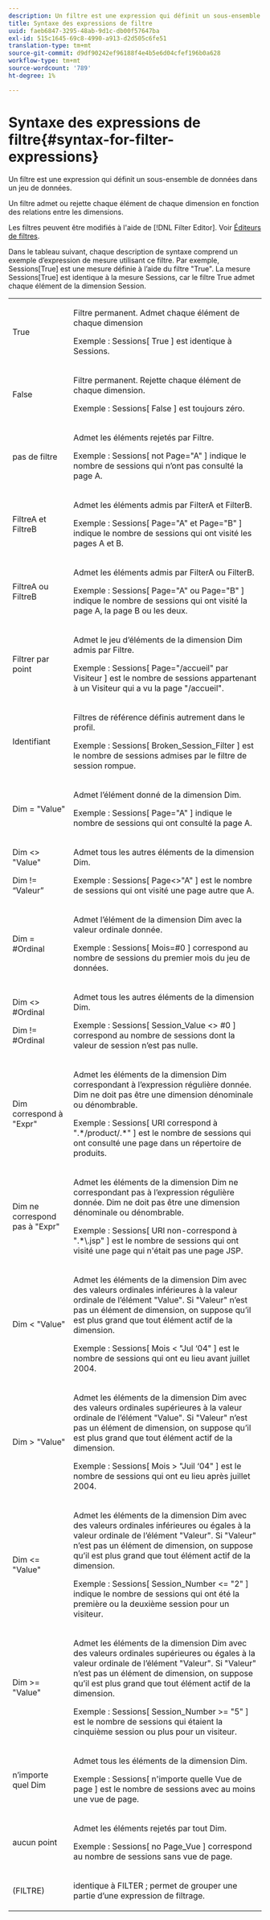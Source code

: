 ```yaml
---
description: Un filtre est une expression qui définit un sous-ensemble de données dans un jeu de données.
title: Syntaxe des expressions de filtre
uuid: faeb6847-3295-48ab-9d1c-db00f57647ba
exl-id: 515c1645-69c8-4990-a913-d2d505c6fe51
translation-type: tm+mt
source-git-commit: d9df90242ef96188f4e4b5e6d04cfef196b0a628
workflow-type: tm+mt
source-wordcount: '789'
ht-degree: 1%

---
```


# Syntaxe des expressions de filtre{#syntax-for-filter-expressions}

Un filtre est une expression qui définit un sous-ensemble de données dans un jeu de données.

Un filtre admet ou rejette chaque élément de chaque dimension en fonction des relations entre les dimensions.

Les filtres peuvent être modifiés à l&#39;aide de [!DNL Filter Editor]. Voir [Éditeurs de filtres](../../../home/c-get-started/c-analysis-vis/c-filter-editors/c-filter-editors.md#concept-2f343ecbed8240f18b0c1f1eccef11e3).

Dans le tableau suivant, chaque description de syntaxe comprend un exemple d’expression de mesure utilisant ce filtre. Par exemple, Sessions[True] est une mesure définie à l’aide du filtre &quot;True&quot;. La mesure Sessions[True] est identique à la mesure Sessions, car le filtre True admet chaque élément de la dimension Session.

<table id="table_5D66E6C11B384460BAAA7A6130214594"> 
 <tbody> 
  <tr> 
   <td colname="col1"> <p>True </p> </td> 
   <td colname="col2"> <p>Filtre permanent. Admet chaque élément de chaque dimension </p> <p>Exemple : Sessions[ True ] est identique à Sessions. </p> </td> 
  </tr> 
  <tr> 
   <td colname="col1"> <p>False </p> </td> 
   <td colname="col2"> <p>Filtre permanent. Rejette chaque élément de chaque dimension. </p> <p>Exemple : Sessions[ False ] est toujours zéro. </p> </td> 
  </tr> 
  <tr> 
   <td colname="col1"> <p>pas de filtre </p> </td> 
   <td colname="col2"> <p>Admet les éléments rejetés par Filtre. </p> <p>Exemple : Sessions[ not Page="A" ] indique le nombre de sessions qui n’ont pas consulté la page A. </p> </td> 
  </tr> 
  <tr> 
   <td colname="col1"> <p>FiltreA et FiltreB </p> </td> 
   <td colname="col2"> <p>Admet les éléments admis par FilterA et FilterB. </p> <p>Exemple : Sessions[ Page="A" et Page="B" ] indique le nombre de sessions qui ont visité les pages A et B. </p> </td> 
  </tr> 
  <tr> 
   <td colname="col1"> <p>FiltreA ou FiltreB </p> </td> 
   <td colname="col2"> <p>Admet les éléments admis par FilterA ou FilterB. </p> <p>Exemple : Sessions[ Page="A" ou Page="B" ] indique le nombre de sessions qui ont visité la page A, la page B ou les deux. </p> </td> 
  </tr> 
  <tr> 
   <td colname="col1"> <p>Filtrer par point </p> </td> 
   <td colname="col2"> <p>Admet le jeu d’éléments de la dimension Dim admis par Filtre. </p> <p>Exemple : Sessions[ Page="/accueil" par Visiteur ] est le nombre de sessions appartenant à un Visiteur qui a vu la page "/accueil". </p> </td> 
  </tr> 
  <tr> 
   <td colname="col1"> <p>Identifiant </p> </td> 
   <td colname="col2"> <p>Filtres de référence définis autrement dans le profil. </p> <p>Exemple : Sessions[ Broken_Session_Filter ] est le nombre de sessions admises par le filtre de session rompue. </p> </td> 
  </tr> 
  <tr> 
   <td colname="col1"> <p>Dim = "Value" </p> </td> 
   <td colname="col2"> <p>Admet l’élément donné de la dimension Dim. </p> <p>Exemple : Sessions[ Page="A" ] indique le nombre de sessions qui ont consulté la page A. </p> </td> 
  </tr> 
  <tr> 
   <td colname="col1"> <p>Dim &lt;&gt; "Value" </p> <p>Dim != “Valeur” </p> </td> 
   <td colname="col2"> <p>Admet tous les autres éléments de la dimension Dim. </p> <p>Exemple : Sessions[ Page&lt;&gt;"A" ] est le nombre de sessions qui ont visité une page autre que A. </p> </td> 
  </tr> 
  <tr> 
   <td colname="col1"> Dim = #Ordinal </td> 
   <td colname="col2"> <p>Admet l’élément de la dimension Dim avec la valeur ordinale donnée. </p> <p>Exemple : Sessions[ Mois=#0 ] correspond au nombre de sessions du premier mois du jeu de données. </p> </td> 
  </tr> 
  <tr> 
   <td colname="col1"> <p>Dim &lt;&gt; #Ordinal </p> <p>Dim != #Ordinal </p> </td> 
   <td colname="col2"> <p>Admet tous les autres éléments de la dimension Dim. </p> <p>Exemple : Sessions[ Session_Value &lt;&gt; #0 ] correspond au nombre de sessions dont la valeur de session n’est pas nulle. </p> </td> 
  </tr> 
  <tr> 
   <td colname="col1"> <p>Dim correspond à "Expr" </p> </td> 
   <td colname="col2"> <p>Admet les éléments de la dimension Dim correspondant à l’expression régulière donnée. Dim ne doit pas être une dimension dénominale ou dénombrable. </p> <p>Exemple : Sessions[ URI correspond à ".*/product/.*" ] est le nombre de sessions qui ont consulté une page dans un répertoire de produits. </p> </td> 
  </tr> 
  <tr> 
   <td colname="col1"> <p>Dim ne correspond pas à "Expr" </p> </td> 
   <td colname="col2"> <p>Admet les éléments de la dimension Dim ne correspondant pas à l’expression régulière donnée. Dim ne doit pas être une dimension dénominale ou dénombrable. </p> <p>Exemple : Sessions[ URI non-correspond à ".*\.jsp" ] est le nombre de sessions qui ont visité une page qui n'était pas une page JSP. </p> </td> 
  </tr> 
  <tr> 
   <td colname="col1"> <p>Dim &lt; "Value" </p> </td> 
   <td colname="col2"> <p>Admet les éléments de la dimension Dim avec des valeurs ordinales inférieures à la valeur ordinale de l’élément "Value". Si "Valeur" n’est pas un élément de dimension, on suppose qu’il est plus grand que tout élément actif de la dimension. </p> <p>Exemple : Sessions[ Mois &lt; "Jul ‘04" ] est le nombre de sessions qui ont eu lieu avant juillet 2004. </p> </td> 
  </tr> 
  <tr> 
   <td colname="col1"> <p>Dim &gt; "Value" </p> </td> 
   <td colname="col2"> <p>Admet les éléments de la dimension Dim avec des valeurs ordinales supérieures à la valeur ordinale de l’élément "Value". Si "Valeur" n’est pas un élément de dimension, on suppose qu’il est plus grand que tout élément actif de la dimension. </p> <p>Exemple : Sessions[ Mois &gt; "Juil ‘04" ] est le nombre de sessions qui ont eu lieu après juillet 2004. </p> </td> 
  </tr> 
  <tr> 
   <td colname="col1"> <p>Dim &lt;= "Value" </p> </td> 
   <td colname="col2"> <p>Admet les éléments de la dimension Dim avec des valeurs ordinales inférieures ou égales à la valeur ordinale de l’élément "Valeur". Si "Valeur" n’est pas un élément de dimension, on suppose qu’il est plus grand que tout élément actif de la dimension. </p> <p>Exemple : Sessions[ Session_Number &lt;= "2" ] indique le nombre de sessions qui ont été la première ou la deuxième session pour un visiteur. </p> </td> 
  </tr> 
  <tr> 
   <td colname="col1"> Dim &gt;= "Value" </td> 
   <td colname="col2"> <p>Admet les éléments de la dimension Dim avec des valeurs ordinales supérieures ou égales à la valeur ordinale de l’élément "Valeur". Si "Valeur" n’est pas un élément de dimension, on suppose qu’il est plus grand que tout élément actif de la dimension. </p> <p>Exemple : Sessions[ Session_Number &gt;= "5" ] est le nombre de sessions qui étaient la cinquième session ou plus pour un visiteur. </p> </td> 
  </tr> 
  <tr> 
   <td colname="col1"> <p>n’importe quel Dim </p> </td> 
   <td colname="col2"> <p>Admet tous les éléments de la dimension Dim. </p> <p>Exemple : Sessions[ n'importe quelle Vue de page ] est le nombre de sessions avec au moins une vue de page. </p> </td> 
  </tr> 
  <tr> 
   <td colname="col1"> <p>aucun point </p> </td> 
   <td colname="col2"> <p>Admet les éléments rejetés par tout Dim. </p> <p>Exemple : Sessions[ no Page_Vue ] correspond au nombre de sessions sans vue de page. </p> </td> 
  </tr> 
  <tr> 
   <td colname="col1"> <p>(FILTRE) </p> </td> 
   <td colname="col2"> <p>identique à FILTER ; permet de grouper une partie d’une expression de filtrage. </p> </td> 
  </tr> 
 </tbody> 
</table>
